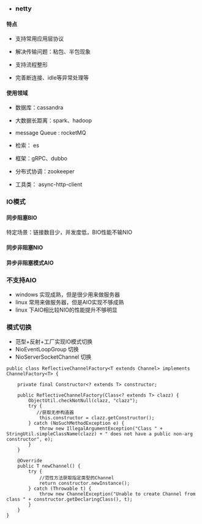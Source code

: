 - ### netty

#### 特点

- 支持常用应用层协议

- 解决传输问题：粘包、半包现象

- 支持流程整形

- 完善断连接、idle等异常处理等

#### 使用领域

- 数据库：cassandra

- 大数据长距离：spark、hadoop

- message Queue : rocketMQ

- 检索： es

- 框架：gRPC、dubbo

- 分布式协调：zookeeper

- 工具类： async-http-client

### IO模式

#### 同步阻塞BIO

特定场景：链接数目少，并发度低，BIO性能不输NIO

#### 同步非阻塞NIO

#### 异步非阻塞模式AIO


### 不支持AIO

- windows 实现成熟，但是很少用来做服务器
- linux 常用来做服务器，但是AIO实现不够成熟
- linux 下AIO相比较NIO的性能提升不够明显

### 模式切换

- 范型+反射+工厂实现IO模式切换
- NioEventLoopGroup 切换
- NioServerSocketChannel 切换
````
public class ReflectiveChannelFactory<T extends Channel> implements ChannelFactory<T> {

    private final Constructor<? extends T> constructor;

    public ReflectiveChannelFactory(Class<? extends T> clazz) {
        ObjectUtil.checkNotNull(clazz, "clazz");
        try {
           //获取无参构造器
            this.constructor = clazz.getConstructor();
        } catch (NoSuchMethodException e) {
            throw new IllegalArgumentException("Class " + StringUtil.simpleClassName(clazz) + " does not have a public non-arg constructor", e);
        }
    }

    @Override
    public T newChannel() {
        try {
            //范性方法获取指定类型的Channel
            return constructor.newInstance();
        } catch (Throwable t) {
            throw new ChannelException("Unable to create Channel from class " + constructor.getDeclaringClass(), t);
        }
    }
}

````
